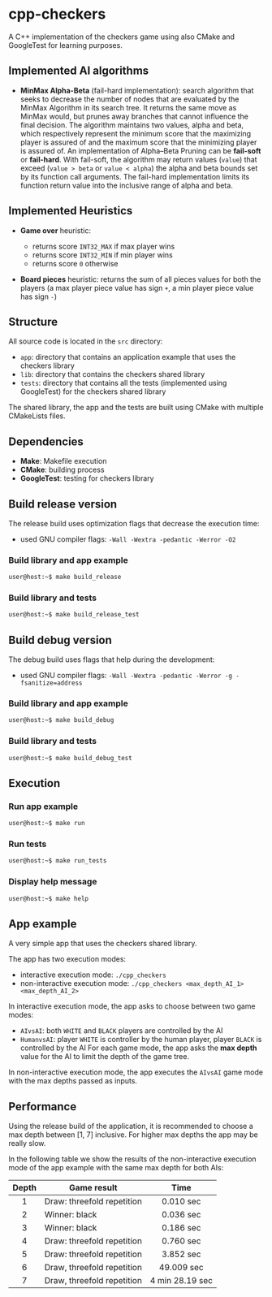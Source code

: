 # cpp-checkers

A C++ implementation of the checkers game using also CMake and GoogleTest for learning purposes.

## Implemented AI algorithms
- **MinMax Alpha-Beta** (fail-hard implementation): search algorithm that seeks to decrease the number of nodes that are evaluated by the MinMax Algorithm in its search tree. It returns the same move as MinMax would, but prunes away branches that cannot influence the final decision. The algorithm maintains two values, alpha and beta, which respectively represent the minimum score that the maximizing player is assured of and the maximum score that the minimizing player is assured of. An implementation of Alpha–Beta Pruning can be **fail-soft** or **fail-hard**. With fail-soft, the algorithm may return values (`value`) that exceed (`value > beta` or `value < alpha`) the alpha and beta bounds set by its function call arguments. The fail-hard implementation limits its function return value into the inclusive range of alpha and beta.

## Implemented Heuristics
- **Game over** heuristic:
    - returns score `INT32_MAX` if max player wins
    - returns score `INT32_MIN` if min player wins
    - returns score `0` otherwise

- **Board pieces** heuristic: returns the sum of all pieces values for both the players (a max player piece value has sign `+`, a min player piece value has sign `-`)

## Structure
All source code is located in the `src` directory:
- `app`: directory that contains an application example that uses the checkers library
- `lib`: directory that contains the checkers shared library
- `tests`: directory that contains all the tests (implemented using GoogleTest) for the checkers shared library

The shared library, the app and the tests are built using CMake with multiple CMakeLists files.

## Dependencies
- **Make**: Makefile execution
- **CMake**: building process
- **GoogleTest**: testing for checkers library

## Build release version
The release build uses optimization flags that decrease the execution time:
- used GNU compiler flags: `-Wall -Wextra -pedantic -Werror -O2`

### Build library and app example
```bash
user@host:~$ make build_release
```

### Build library and tests
```bash
user@host:~$ make build_release_test
```

## Build debug version
The debug build uses flags that help during the development:
- used GNU compiler flags: `-Wall -Wextra -pedantic -Werror -g -fsanitize=address`

### Build library and app example
```bash
user@host:~$ make build_debug
```

### Build library and tests
```bash
user@host:~$ make build_debug_test
```

## Execution

### Run app example
```bash
user@host:~$ make run
```

### Run tests
```bash
user@host:~$ make run_tests
```

### Display help message
```bash
user@host:~$ make help
```

## App example
A very simple app that uses the checkers shared library.

The app has two execution modes:
- interactive execution mode: `./cpp_checkers`
- non-interactive execution mode: `./cpp_checkers <max_depth_AI_1> <max_depth_AI_2>`

In interactive execution mode, the app asks to choose between two game modes:
- `AIvsAI`: both `WHITE` and `BLACK` players are controlled by the AI
- `HumanvsAI`: player `WHITE` is controller by the human player, player `BLACK` is controlled by the AI
For each game mode, the app asks the **max depth** value for the AI to limit the depth of the game tree.

In non-interactive execution mode, the app executes the `AIvsAI` game mode with the max depths passed as inputs.

## Performance
Using the release build of the application, it is recommended to choose a max depth between [1, 7] inclusive. For higher max depths the app may be really slow.

In the following table we show the results of the non-interactive execution mode of the app example with the same max depth for both AIs:

| Depth | Game result                | Time            |
| :---: | -------------------------  | :-------------: |
| 1     | Draw: threefold repetition | 0.010 sec       |
| 2     | Winner: black              | 0.036 sec       |
| 3     | Winner: black              | 0.186 sec       |
| 4     | Draw: threefold repetition | 0.760 sec       |
| 5     | Draw: threefold repetition | 3.852 sec       |
| 6     | Draw, threefold repetition | 49.009 sec      |
| 7     | Draw, threefold repetition | 4 min 28.19 sec |
